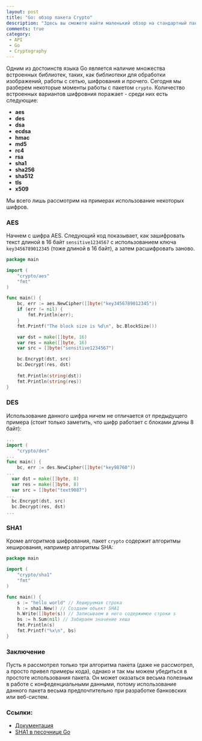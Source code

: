 ```yaml
---
layout: post
title: "Go: обзор пакета Crypto"
description: "Здесь вы сможете найти маленький обзор на стандартный пакет шифрования языка Go."
comments: true
category:
 - API
 - Go
 - Cryptography
---
```


Одним из достоинств языка Go является наличие множества встроенных библиотек, таких, как библиотеки для обработки изображений, работы с сетью, шифрования и прочего. Сегодня мы разберем некоторые моменты работы с пакетом `crypto`. Количество встроенных вариантов шифровния поражает - среди них есть следующие:

- **aes**
- **des**
- **dsa**
- **ecdsa**
- **hmac**
- **md5**
- **rc4**
- **rsa**
- **sha1**
- **sha256**
- **sha512**
- **tls**
- **x509**

Мы всего лишь рассмотрим на примерах использование некоторых шифров.

<!-- more -->
### AES

Начнем с шифра AES. Следующий код показывает, как зашифровать текст длиной в 16 байт `sensitive1234567` с использованием ключа `key3456789012345` (тоже длиной в 16 байт), а затем расшифровать заново.

``` go Sample code
package main

import (
	"crypto/aes"
	"fmt"
)

func main() {
	bc, err := aes.NewCipher([]byte("key3456789012345"))
    if (err != nil) {
        fmt.Println(err);
    }
    fmt.Printf("The block size is %d\n", bc.BlockSize())

    var dst = make([]byte, 16)
    var res = make([]byte, 16)
    var src = []byte("sensitive1234567")

    bc.Encrypt(dst, src)
    bc.Decrypt(res, dst)
    
    fmt.Println(string(dst))
    fmt.Println(string(res))
}
```

### DES

Использование данного шифра ничем не отличается от предыдущего примера (стоит только заметить, что шифр работает с блоками длины 8 байт):

``` go Sample code
...
import (
	"crypto/des"
...
func main() {
	bc, err := des.NewCipher([]byte("key98760"))
...
  var dst = make([]byte, 8)
  var res = make([]byte, 8)
  var src = []byte("text9087")
...
  bc.Encrypt(dst, src)
  bc.Decrypt(res, dst)
...
```

### SHA1

Кроме алгоритмов шифрования, пакет `crypto` содержит алгоритмы хеширования, например алгоритмы SHA:

``` go Sample code
package main

import (
	"crypto/sha1"
	"fmt"
)

func main() {
    s := "hello world" // Хешируемая строка
    h := sha1.New() // Создаем обьект SHA1
    h.Write([]byte(s)) // Записываем в него содержимое строки s
    bs := h.Sum(nil) // Забираем значение хеша
    fmt.Println(s)
    fmt.Printf("%x\n", bs)
}
```

### Заключение

Пусть я рассмотрел только три алгоритма пакета (даже не рассмотрел, а просто привел примеры кода), однако и так мы можем убедиться в простоте использования пакета. Он может оказаться весьма полезным в работе с конфеденциальными данными, потому использование данного пакета весьма предпочтительно при разработке банковских или веб-систем.

### Ссылки:
- [Документация](http://golang.org/pkg/crypto/)
- [SHA1 в песочнице Go](http://play.golang.org/p/YUaWWEeB4U)
